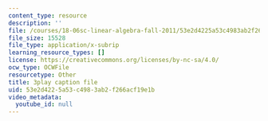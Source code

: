 ```yaml
---
content_type: resource
description: ''
file: /courses/18-06sc-linear-algebra-fall-2011/53e2d4225a53c4983ab2f266acf19e1b_qEBi0K5wfOs.srt
file_size: 15528
file_type: application/x-subrip
learning_resource_types: []
license: https://creativecommons.org/licenses/by-nc-sa/4.0/
ocw_type: OCWFile
resourcetype: Other
title: 3play caption file
uid: 53e2d422-5a53-c498-3ab2-f266acf19e1b
video_metadata:
  youtube_id: null
---
```

